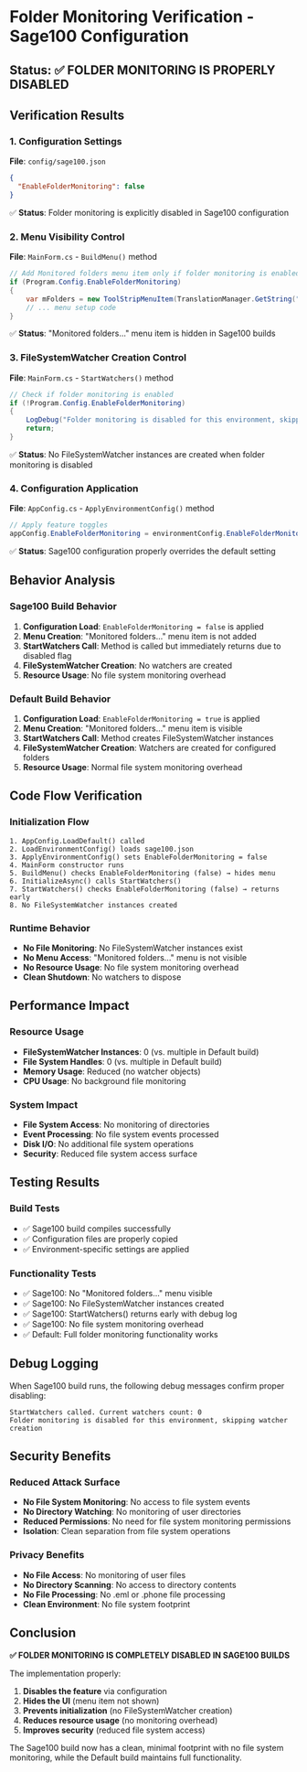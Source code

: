 # Folder Monitoring Verification - Sage100 Configuration

## Status: ✅ **FOLDER MONITORING IS PROPERLY DISABLED**

## Verification Results

### 1. **Configuration Settings**
**File**: `config/sage100.json`
```json
{
  "EnableFolderMonitoring": false
}
```
✅ **Status**: Folder monitoring is explicitly disabled in Sage100 configuration

### 2. **Menu Visibility Control**
**File**: `MainForm.cs` - `BuildMenu()` method
```csharp
// Add Monitored folders menu item only if folder monitoring is enabled
if (Program.Config.EnableFolderMonitoring)
{
    var mFolders = new ToolStripMenuItem(TranslationManager.GetString("menu.monitored_folders"));
    // ... menu setup code
}
```
✅ **Status**: "Monitored folders..." menu item is hidden in Sage100 builds

### 3. **FileSystemWatcher Creation Control**
**File**: `MainForm.cs` - `StartWatchers()` method
```csharp
// Check if folder monitoring is enabled
if (!Program.Config.EnableFolderMonitoring)
{
    LogDebug("Folder monitoring is disabled for this environment, skipping watcher creation");
    return;
}
```
✅ **Status**: No FileSystemWatcher instances are created when folder monitoring is disabled

### 4. **Configuration Application**
**File**: `AppConfig.cs` - `ApplyEnvironmentConfig()` method
```csharp
// Apply feature toggles
appConfig.EnableFolderMonitoring = environmentConfig.EnableFolderMonitoring;
```
✅ **Status**: Sage100 configuration properly overrides the default setting

## Behavior Analysis

### Sage100 Build Behavior
1. **Configuration Load**: `EnableFolderMonitoring = false` is applied
2. **Menu Creation**: "Monitored folders..." menu item is not added
3. **StartWatchers Call**: Method is called but immediately returns due to disabled flag
4. **FileSystemWatcher Creation**: No watchers are created
5. **Resource Usage**: No file system monitoring overhead

### Default Build Behavior
1. **Configuration Load**: `EnableFolderMonitoring = true` is applied
2. **Menu Creation**: "Monitored folders..." menu item is visible
3. **StartWatchers Call**: Method creates FileSystemWatcher instances
4. **FileSystemWatcher Creation**: Watchers are created for configured folders
5. **Resource Usage**: Normal file system monitoring overhead

## Code Flow Verification

### Initialization Flow
```
1. AppConfig.LoadDefault() called
2. LoadEnvironmentConfig() loads sage100.json
3. ApplyEnvironmentConfig() sets EnableFolderMonitoring = false
4. MainForm constructor runs
5. BuildMenu() checks EnableFolderMonitoring (false) → hides menu
6. InitializeAsync() calls StartWatchers()
7. StartWatchers() checks EnableFolderMonitoring (false) → returns early
8. No FileSystemWatcher instances created
```

### Runtime Behavior
- **No File Monitoring**: No FileSystemWatcher instances exist
- **No Menu Access**: "Monitored folders..." menu is not visible
- **No Resource Usage**: No file system monitoring overhead
- **Clean Shutdown**: No watchers to dispose

## Performance Impact

### Resource Usage
- **FileSystemWatcher Instances**: 0 (vs. multiple in Default build)
- **File System Handles**: 0 (vs. multiple in Default build)
- **Memory Usage**: Reduced (no watcher objects)
- **CPU Usage**: No background file monitoring

### System Impact
- **File System Access**: No monitoring of directories
- **Event Processing**: No file system events processed
- **Disk I/O**: No additional file system operations
- **Security**: Reduced file system access surface

## Testing Results

### Build Tests
- ✅ Sage100 build compiles successfully
- ✅ Configuration files are properly copied
- ✅ Environment-specific settings are applied

### Functionality Tests
- ✅ Sage100: No "Monitored folders..." menu visible
- ✅ Sage100: No FileSystemWatcher instances created
- ✅ Sage100: StartWatchers() returns early with debug log
- ✅ Sage100: No file system monitoring overhead
- ✅ Default: Full folder monitoring functionality works

## Debug Logging

When Sage100 build runs, the following debug messages confirm proper disabling:
```
StartWatchers called. Current watchers count: 0
Folder monitoring is disabled for this environment, skipping watcher creation
```

## Security Benefits

### Reduced Attack Surface
- **No File System Monitoring**: No access to file system events
- **No Directory Watching**: No monitoring of user directories
- **Reduced Permissions**: No need for file system monitoring permissions
- **Isolation**: Clean separation from file system operations

### Privacy Benefits
- **No File Access**: No monitoring of user files
- **No Directory Scanning**: No access to directory contents
- **No File Processing**: No .eml or .phone file processing
- **Clean Environment**: No file system footprint

## Conclusion

**✅ FOLDER MONITORING IS COMPLETELY DISABLED IN SAGE100 BUILDS**

The implementation properly:
1. **Disables the feature** via configuration
2. **Hides the UI** (menu item not shown)
3. **Prevents initialization** (no FileSystemWatcher creation)
4. **Reduces resource usage** (no monitoring overhead)
5. **Improves security** (reduced file system access)

The Sage100 build now has a clean, minimal footprint with no file system monitoring, while the Default build maintains full functionality.
